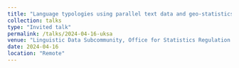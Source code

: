 ```yaml
---
title: "Language typologies using parallel text data and geo-statistics."
collection: talks
type: "Invited talk"
permalink: /talks/2024-04-16-uksa
venue: "Linguistic Data Subcommunity, Office for Statistics Regulation (UK Statistics Authority)"
date: 2024-04-16
location: "Remote"
---
```

